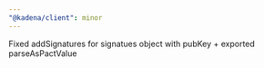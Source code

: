 ```yaml
---
"@kadena/client": minor
---
```


Fixed addSignatures for signatues object with pubKey + exported parseAsPactValue  

